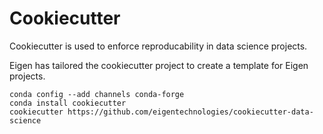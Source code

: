 # Cookiecutter

Cookiecutter is used to enforce reproducability in data science projects.

Eigen has tailored the cookiecutter project to create a template for Eigen projects.

```
conda config --add channels conda-forge
conda install cookiecutter
cookiecutter https://github.com/eigentechnologies/cookiecutter-data-science
```



